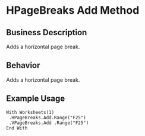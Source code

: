 # HPageBreaks Add Method

## Business Description
Adds a horizontal page break.

## Behavior
Adds a horizontal page break.

## Example Usage
```vba
With Worksheets(1) 
 .HPageBreaks.Add.Range("F25") 
 .VPageBreaks.Add .Range("F25") 
End With
```